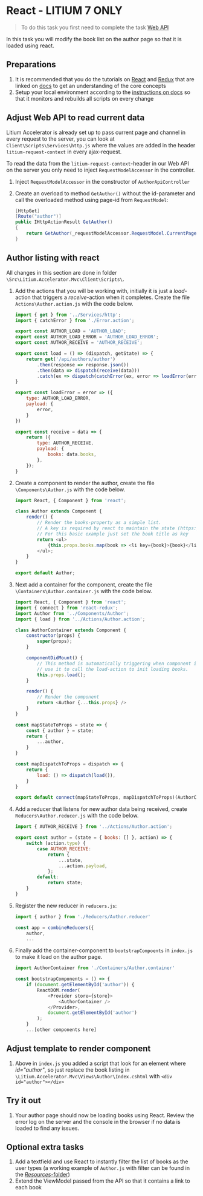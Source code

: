 # React - LITIUM 7 ONLY

> To do this task you first need to complete the task [Web API](../Web%20API)

In this task you will modify the book list on the author page so that it is loaded using react.

## Preparations

1. It is recommended that you do the tutorials on [React](https://reactjs.org/tutorial/tutorial.html) and [Redux](https://redux.js.org/#learn-redux) that are linked on [docs](https://docs.litium.com/documentation/litium-accelerators/develop/front-end/working-with-javascript) to get an understanding of the core  concepts
1. Setup your local environment according to the [instructions on docs](https://docs.litium.com/documentation/litium-accelerators/develop/setting-up-the-development-environment) so that it monitors and rebuilds all scripts on every change

## Adjust Web API to read current data

Litium Accelerator is already set up to pass current page and channel in every request to the server, you can look at `Client\Scripts\Services\http.js` where the values are added in the header `litium-request-context` in every ajax-request.

To read the data from the `litium-request-context`-header in our Web API on the server you only need to inject `RequestModelAccessor` in the controller.

1. Inject `RequestModelAccessor` in the constructor of `AuthorApiController`
1. Create an overload to method `GetAuthor()` without the id-parameter and call the overloaded method using page-id from `RequestModel`:

    ```C#
    [HttpGet]
    [Route("author")]
    public IHttpActionResult GetAuthor()
    {
        return GetAuthor(_requestModelAccessor.RequestModel.CurrentPageModel.SystemId);
    }
    ```

## Author listing with react

All changes in this section are done in folder `\Src\Litium.Accelerator.Mvc\Client\Scripts\`.

1. Add the actions that you will be working with, initially it is just a _load_-action that triggers a _receive_-action when it completes. Create the file `Actions\Author.action.js` with the code below.

    ```JavaScript
    import { get } from '../Services/http';
    import { catchError } from './Error.action';

    export const AUTHOR_LOAD = 'AUTHOR_LOAD';
    export const AUTHOR_LOAD_ERROR = 'AUTHOR_LOAD_ERROR';
    export const AUTHOR_RECEIVE = 'AUTHOR_RECEIVE';

    export const load = () => (dispatch, getState) => {
        return get('/api/authors/author')
            .then(response => response.json())
            .then(data => dispatch(receive(data)))
            .catch(ex => dispatch(catchError(ex, error => loadError(error))))
    }

    export const loadError = error => ({
        type: AUTHOR_LOAD_ERROR,
        payload: {
            error,
        }
    })

    export const receive = data => {
        return ({
            type: AUTHOR_RECEIVE,
            payload: {
                books: data.books,
            },
        });
    } 

    ```

1. Create a component to render the author, create the file `\Components\Author.js` with the code below.

    ```JavaScript
    import React, { Component } from 'react';

    class Author extends Component {
        render() {
            // Render the books-property as a simple list.
            // A key is required by react to maintain the state (https://reactjs.org/docs/lists-and-keys.html)
            // For this basic example just set the book title as key 
            return <ul>
                {this.props.books.map(book => <li key={book}>{book}</li>)}
            </ul>;
        }
    }

    export default Author;
    ```

1. Next add a container for the component, create the file `\Containers\Author.container.js` with the code below.

    ```JavaScript
    import React, { Component } from 'react';
    import { connect } from 'react-redux';
    import Author from '../Components/Author';
    import { load } from '../Actions/Author.action';

    class AuthorContainer extends Component {
        constructor(props) {
            super(props);
        }

        componentDidMount() {
            // This method is automatically triggering when component is loaded,
            // use it to call the load-action to init loading books.
            this.props.load();
        }

        render() {
            // Render the component
            return <Author {...this.props} />
        }
    }

    const mapStateToProps = state => {
        const { author } = state;
        return {
            ...author,
        }
    }

    const mapDispatchToProps = dispatch => {
        return {
            load: () => dispatch(load()),
        }
    }

    export default connect(mapStateToProps, mapDispatchToProps)(AuthorContainer);
    ```

1. Add a reducer that listens for new author data being received, create `Reducers\Author.reducer.js` with the code below.

    ```JavaScript
    import { AUTHOR_RECEIVE } from '../Actions/Author.action';

    export const author = (state = { books: [] }, action) => {
        switch (action.type) {
            case AUTHOR_RECEIVE:
                return {
                    ...state,
                    ...action.payload,
                };
            default:
                return state;
        }
    }
    ```

1. Register the new reducer in `reducers.js`:

    ```JavaScript
    import { author } from './Reducers/Author.reducer'
    ```

    ```JavaScript
    const app = combineReducers({
        author,
        ...
    ```

1. Finally add the container-component to `bootstrapCompoents` in `index.js` to make it load on the author page.

    ```JavaScript
    import AuthorContainer from './Containers/Author.container'
    ```

    ```JavaScript
    const bootstrapComponents = () => {
        if (document.getElementById('author')) {
            ReactDOM.render(
                <Provider store={store}>
                    <AuthorContainer />
                </Provider>,
                document.getElementById('author')
            );
        }
        ...[other components here]
    ```

## Adjust template to render component

1. Above in `index.js` you added a script that look for an element where _id="author"_, so just replace the book listing in `\Litium.Accelerator.Mvc\Views\Author\Index.cshtml` with `<div id="author"></div>`

## Try it out

1. Your author page should now be loading books using React. Review the error log on the server and the console in the browser if no data is loaded to find any issues.

## Optional extra tasks

1. Add a textfield and use React to instantly filter the list of books as the user types (a working example of `Author.js` with filter can be found in the [_Resources_-folder](Resources/Author.js))
1. Extend the ViewModel passed from the API so that it contains a link to each book
